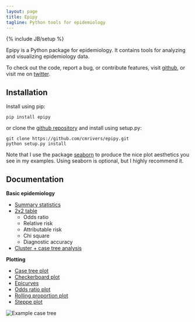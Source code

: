 ```yaml
---
layout: page
title: Epipy
tagline: Python tools for epidemiology
---
```

{% include JB/setup %}


Epipy is a Python package for epidemiology. It contains tools for analyzing and visualizing epidemiology data.

To check out the code, report a bug, or contribute features, visit [github](http://github.com/cmrivers/epipy), or visit me on [twitter](www.twitter.com/cmyeaton).

Installation
------------
Install using pip:

    pip install epipy

or clone the [github repository](http://github.com/cmrivers/epipy) and install using setup.py:

    git clone https://github.com/cmrivers/epipy.git
    python setup.py install


Note that I use the package [seaborn](http://stanford.edu/~mwaskom/software/seaborn/) to produce the nice plot aesthetics you see in my examples. Using seaborn is optional, but I highly recommend it.


Documentation
------------

**Basic epidemiology**

* [Summary statistics](analyses/2015/05/07/summarystats.md)
* [2x2 table](analyses/2015/05/07/summarystats.md)
  * Odds ratio
  * Relative risk
  * Attributable risk
  * Chi square
  * Diagnostic accuracy
* [Cluster + case tree analysis](analyses/2015/05/07/case-tree-analyses/)

**Plotting**

* [Case tree plot](plots/2015/05/11/case-tree-plot/)
* [Checkerboard plot](plots/2015/05/11/checkerboard-plot/)
* [Epicurves](plots/2015/05/11/epicurves/)
* [Odds ratio plot](plots/2015/05/11/odds-ratio-plot/)
* [Rolling proportion plot](plots/2015/05/11/rolling-proportion-plot/)
* [Steppe plot](plots/2015/05/11/steppe-plot/)

![Example case tree](https://github.com/cmrivers/epipy/blob/master/figs/example_case_tree.png?raw=true)

